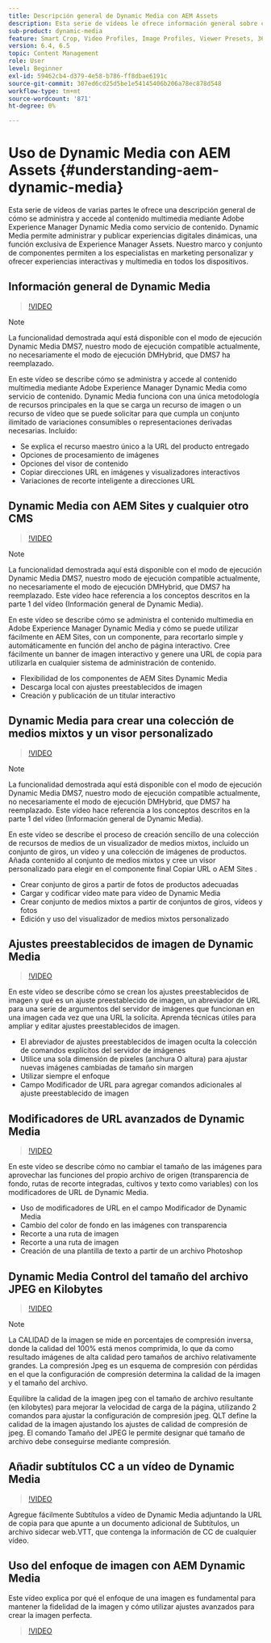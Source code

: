 ```yaml
---
title: Descripción general de Dynamic Media con AEM Assets
description: Esta serie de vídeos le ofrece información general sobre cómo se administra y accede al contenido multimedia mediante Adobe Experience Manager Dynamic Media como servicio de contenido. Dynamic Media permite administrar y publicar experiencias digitales dinámicas, una función exclusiva de Experience Manager Assets. Nuestro marco y conjunto de componentes permiten a los especialistas en marketing personalizar y ofrecer experiencias interactivas y multimedia en todos los dispositivos.
sub-product: dynamic-media
feature: Smart Crop, Video Profiles, Image Profiles, Viewer Presets, 360 VR Video, Image Sets, Spin Sets
version: 6.4, 6.5
topic: Content Management
role: User
level: Beginner
exl-id: 59462cb4-d379-4e58-b786-ff8dbae6191c
source-git-commit: 307ed6cd25d5be1e54145406b206a78ec878d548
workflow-type: tm+mt
source-wordcount: '871'
ht-degree: 0%

---
```


# Uso de Dynamic Media con AEM Assets {#understanding-aem-dynamic-media}

Esta serie de vídeos de varias partes le ofrece una descripción general de cómo se administra y accede al contenido multimedia mediante Adobe Experience Manager Dynamic Media como servicio de contenido. Dynamic Media permite administrar y publicar experiencias digitales dinámicas, una función exclusiva de Experience Manager Assets. Nuestro marco y conjunto de componentes permiten a los especialistas en marketing personalizar y ofrecer experiencias interactivas y multimedia en todos los dispositivos.

## Información general de Dynamic Media

>[!VIDEO](https://video.tv.adobe.com/v/27144/?quality=9&learn=on)

>[!NOTE]
>
>La funcionalidad demostrada aquí está disponible con el modo de ejecución Dynamic Media DMS7, nuestro modo de ejecución compatible actualmente, no necesariamente el modo de ejecución DMHybrid, que DMS7 ha reemplazado.

En este vídeo se describe cómo se administra y accede al contenido multimedia mediante Adobe Experience Manager Dynamic Media como servicio de contenido. Dynamic Media funciona con una única metodología de recursos principales en la que se carga un recurso de imagen o un recurso de vídeo que se puede solicitar para que cumpla un conjunto ilimitado de variaciones consumibles o representaciones derivadas necesarias. Incluido:

* Se explica el recurso maestro único a la URL del producto entregado
* Opciones de procesamiento de imágenes
* Opciones del visor de contenido
* Copiar direcciones URL en imágenes y visualizadores interactivos
* Variaciones de recorte inteligente a direcciones URL

## Dynamic Media con AEM Sites y cualquier otro CMS

>[!VIDEO](https://video.tv.adobe.com/v/27145/?quality=9&learn=on)

>[!NOTE]
>
>La funcionalidad demostrada aquí está disponible con el modo de ejecución Dynamic Media DMS7, nuestro modo de ejecución compatible actualmente, no necesariamente el modo de ejecución DMHybrid, que DMS7 ha reemplazado. Este vídeo hace referencia a los conceptos descritos en la parte 1 del vídeo (Información general de Dynamic Media).

En este vídeo se describe cómo se administra el contenido multimedia en Adobe Experience Manager Dynamic Media y cómo se puede utilizar fácilmente en AEM Sites, con un componente, para recortarlo simple y automáticamente en función del ancho de página interactivo. Cree fácilmente un banner de imagen interactivo y genere una URL de copia para utilizarla en cualquier sistema de administración de contenido.

* Flexibilidad de los componentes de AEM Sites Dynamic Media
* Descarga local con ajustes preestablecidos de imagen
* Creación y publicación de un titular interactivo

## Dynamic Media para crear una colección de medios mixtos y un visor personalizado

>[!VIDEO](https://video.tv.adobe.com/v/27146/?quality=9&learn=on)

>[!NOTE]
>
>La funcionalidad demostrada aquí está disponible con el modo de ejecución Dynamic Media DMS7, nuestro modo de ejecución compatible actualmente, no necesariamente el modo de ejecución DMHybrid, que DMS7 ha reemplazado. Este vídeo hace referencia a los conceptos descritos en la parte 1 del vídeo (Información general de Dynamic Media).

En este vídeo se describe el proceso de creación sencillo de una colección de recursos de medios de un visualizador de medios mixtos, incluido un conjunto de giros, un vídeo y una colección de imágenes de productos. Añada contenido al conjunto de medios mixtos y cree un visor personalizado para elegir en el componente final Copiar URL o AEM Sites .

* Crear conjunto de giros a partir de fotos de productos adecuadas
* Cargar y codificar vídeo mate para vídeo de Dynamic Media
* Crear conjunto de medios mixtos a partir de conjuntos de giros, vídeos y fotos
* Edición y uso del visualizador de medios mixtos personalizado

## Ajustes preestablecidos de imagen de Dynamic Media

>[!VIDEO](https://video.tv.adobe.com/v/27320/?quality=9&learn=on)

En este vídeo se describe cómo se crean los ajustes preestablecidos de imagen y qué es un ajuste preestablecido de imagen, un abreviador de URL para una serie de argumentos del servidor de imágenes que funcionan en una imagen cada vez que una URL la solicita. Aprenda técnicas útiles para ampliar y editar ajustes preestablecidos de imagen.

* El abreviador de ajustes preestablecidos de imagen oculta la colección de comandos explícitos del servidor de imágenes
* Utilice una sola dimensión de píxeles (anchura O altura) para ajustar nuevas imágenes cambiadas de tamaño sin margen
* Utilizar siempre el enfoque
* Campo Modificador de URL para agregar comandos adicionales al ajuste preestablecido de imagen

## Modificadores de URL avanzados de Dynamic Media

>[!VIDEO](https://video.tv.adobe.com/v/27319/?quality=9&learn=on)

En este vídeo se describe cómo no cambiar el tamaño de las imágenes para aprovechar las funciones del propio archivo de origen (transparencia de fondo, rutas de recorte integradas, cultivos y texto como variables) con los modificadores de URL de Dynamic Media.

* Uso de modificadores de URL en el campo Modificador de Dynamic Media
* Cambio del color de fondo en las imágenes con transparencia
* Recorte a una ruta de imagen
* Recorte a una ruta de imagen
* Creación de una plantilla de texto a partir de un archivo Photoshop

## Dynamic Media Control del tamaño del archivo JPEG en Kilobytes

>[!VIDEO](https://video.tv.adobe.com/v/27404/?quality=9&learn=on)


>[!NOTE]
>
>La CALIDAD de la imagen se mide en porcentajes de compresión inversa, donde la calidad del 100% está menos comprimida, lo que da como resultado imágenes de alta calidad pero tamaños de archivo relativamente grandes. La compresión Jpeg es un esquema de compresión con pérdidas en el que la configuración de compresión determina la calidad de la imagen y el tamaño del archivo.

Equilibre la calidad de la imagen jpeg con el tamaño de archivo resultante (en kilobytes) para mejorar la velocidad de carga de la página, utilizando 2 comandos para ajustar la configuración de compresión jpeg. QLT define la calidad de la imagen ajustando los ajustes de calidad de compresión de jpeg. El comando Tamaño del JPEG le permite designar qué tamaño de archivo debe conseguirse mediante compresión.

## Añadir subtítulos CC a un vídeo de Dynamic Media

>[!VIDEO](https://video.tv.adobe.com/v/28074/?quality=9&learn=on)

Agregue fácilmente Subtítulos a vídeo de Dynamic Media adjuntando la URL de copia para que apunte a un documento adicional de Subtítulos, un archivo sidecar web.VTT, que contenga la información de CC de cualquier vídeo.

## Uso del enfoque de imagen con AEM Dynamic Media

Este vídeo explica por qué el enfoque de una imagen es fundamental para mantener la fidelidad de la imagen y cómo utilizar ajustes avanzados para crear la imagen perfecta.

>[!VIDEO](https://demos-pub.assetsadobe.com/etc/dam/viewers/s7viewers/html5/VideoViewer.html?asset=%2Fcontent%2Fdam%2Fdm-public-facing-upgrade-portal-video%2F04_DynamicImagery_AdvancedSettings_071917_BH.mp4&amp;config=/etc/dam/presets/viewer/Video_social&amp;serverUrl=https%3A%2F%2Fadobedemo62-h.assetsadobe.com%2Fis%2Fimage%2F&amp;contenturl=%2F&amp;config2=/etc/dam/presets/analytics&amp;videoserverurl=https://gateway-na.assetsadobe.com/DMGateway/public/demoCo&amp;posterimage=/content/dam/dm-public-facing-upgrade-portal-video/04_DynamicImagery_AdvancedSettings_071917_BH.mp4)
